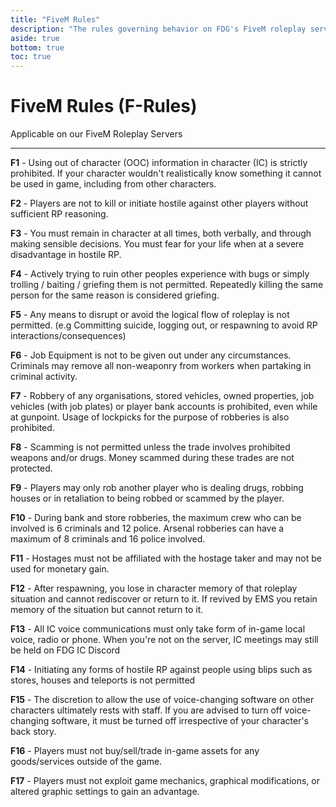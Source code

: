 ```yaml
---
title: "FiveM Rules"
description: "The rules governing behavior on FDG's FiveM roleplay server"
aside: true
bottom: true
toc: true
---
```


# FiveM Rules (F-Rules)

Applicable on our FiveM Roleplay Servers

---

**F1** - Using out of character (OOC) information in character (IC) is strictly prohibited. If your character wouldn't realistically know something it cannot be used in game, including from other characters.

**F2** - Players are not to kill or initiate hostile against other players without sufficient RP reasoning.

**F3** - You must remain in character at all times, both verbally, and through making sensible decisions. You must fear for your life when at a severe disadvantage in hostile RP.

**F4** - Actively trying to ruin other peoples experience with bugs or simply trolling / baiting / griefing them is not permitted. Repeatedly killing the same person for the same reason is considered griefing.

**F5** - Any means to disrupt or avoid the logical flow of roleplay is not permitted. (e.g Committing suicide, logging out, or respawning to avoid RP interactions/consequences)

**F6** - Job Equipment is not to be given out under any circumstances. Criminals may remove all non-weaponry from workers when partaking in criminal activity.

**F7** - Robbery of any organisations, stored vehicles, owned properties, job vehicles (with job plates) or player bank accounts is prohibited, even while at gunpoint. Usage of lockpicks for the purpose of robberies is also prohibited. 

**F8** - Scamming is not permitted unless the trade involves prohibited weapons and/or drugs. Money scammed during these trades are not protected. 

**F9** - Players may only rob another player who is dealing drugs, robbing houses or in retaliation to being robbed or scammed by the player.

**F10** - During bank and store robberies, the maximum crew who can be involved is 6 criminals and 12 police. Arsenal robberies can have a maximum of 8 criminals and 16 police involved.

**F11** - Hostages must not be affiliated with the hostage taker and may not be used for monetary gain.

**F12** - After respawning, you lose in character memory of that roleplay situation and cannot rediscover or return to it. If revived by EMS you retain memory of the situation but cannot return to it.

**F13** - All IC voice communications must only take form of in-game local voice, radio or phone. When you're not on the server, IC meetings may still be held on FDG IC Discord

**F14** - Initiating any forms of hostile RP against people using blips such as stores, houses and teleports is not permitted

**F15** - The discretion to allow the use of voice-changing software on other characters ultimately rests with staff. If you are advised to turn off voice-changing software, it must be turned off irrespective of your character's back story.

**F16** - Players must not buy/sell/trade in-game assets for any goods/services outside of the game.

**F17** - Players must not exploit game mechanics, graphical modifications, or altered graphic settings to gain an advantage.
